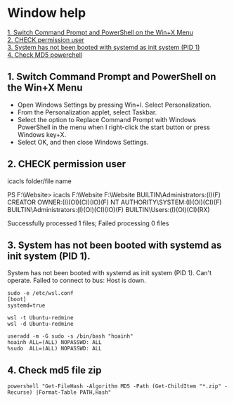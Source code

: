 # Window help
[1. Switch Command Prompt and PowerShell on the Win+X Menu](#1-switch-command-prompt-and-powershell-on-the-winx-menu) <br/>
[2. CHECK permission user](#2-check-permission-user) <br/>
[3. System has not been booted with systemd as init system (PID 1)](#3-system-has-not-been-booted-with-systemd-as-init-system-pid-1) <br/>
[4. Check MD5 powerchell](#4-check-md5-file-zip) <br/>
## 1. Switch Command Prompt and PowerShell on the Win+X Menu
- Open Windows Settings by pressing Win+I. Select Personalization.
- From the Personalization applet, select Taskbar. 
- Select the option to Replace Command Prompt with Windows PowerShell in the menu when I right-click the start button or press Windows key+X. 
- Select OK, and then close Windows Settings. 

## 2. CHECK permission user
icacls folder/file name

PS F:\Website> icacls F:\Website
F:\Website BUILTIN\Administrators:(I)(F)
           CREATOR OWNER:(I)(OI)(CI)(IO)(F)
           NT AUTHORITY\SYSTEM:(I)(OI)(CI)(F)
           BUILTIN\Administrators:(I)(OI)(CI)(IO)(F)
           BUILTIN\Users:(I)(OI)(CI)(RX)

Successfully processed 1 files; Failed processing 0 files

## 3. System has not been booted with systemd as init system (PID 1).
System has not been booted with systemd as init system (PID 1). Can't operate. Failed to connect to bus: Host is down.
```
sudo -e /etc/wsl.conf
[boot]
systemd=true
```
```
wsl -t Ubuntu-redmine
wsl -d Ubuntu-redmine
```
```
useradd -m -G sudo -s /bin/bash "hoainh"
hoainh ALL=(ALL) NOPASSWD: ALL
%sudo  ALL=(ALL) NOPASSWD: ALL
```

## 4. Check md5 file zip
```powershell "Get-FileHash -Algorithm MD5 -Path (Get-ChildItem "*.zip" -Recurse) |Format-Table PATH,Hash"```
